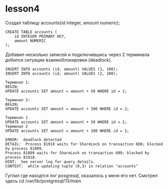 # lesson4

Создал таблицу accounts(id integer, amount numeric);
```
CREATE TABLE accounts (
    id INTEGER PRIMARY KEY,
    amount NUMERIC
);
```

Добавил несколько записей и подключившись через 2 терминала добился ситуации взаимоблокировки (deadlock).

```
INSERT INTO accounts (id, amount) VALUES (1, 100);
INSERT INTO accounts (id, amount) VALUES (2, 200);
```
```
Терминал 1:
BEGIN;
UPDATE accounts SET amount = amount + 50 WHERE id = 1;
```

```
Терминал 2:
BEGIN;
UPDATE accounts SET amount = amount + 100 WHERE id = 2;
```
```
Терминал 1
UPDATE accounts SET amount = amount + 50 WHERE id = 2;
Терминал 2
UPDATE accounts SET amount = amount + 100 WHERE id = 1;
```

```
ERROR:  deadlock detected
DETAIL:  Process 81918 waits for ShareLock on transaction 608; blocked by process 81809.
Process 81809 waits for ShareLock on transaction 609; blocked by process 81918.
HINT:  See server log for query details.
CONTEXT:  while updating tuple (0,3) in relation "accounts"
```
Гуглил где находтся лог posgresql, оказалось у меня его нет. Смотрел здесь cd /var/lib/postgresql/13/main 
